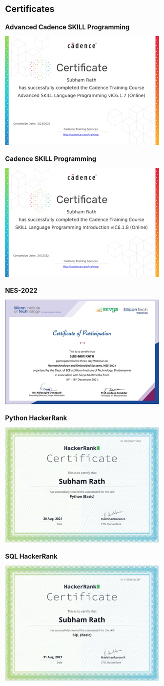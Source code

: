 # Certificates

## Advanced Cadence SKILL Programming
<p align="center">
  <img src="/pictures/200_4_173829_1644824916_ES Online Course Certificate-1.jpg">
</p>

## Cadence SKILL Programming
<p align="center">
  <img src="/pictures/179_4_173829_1644226927_ES Online Course Certificate-Skill.jpg">
</p>


## NES-2022
<p align="center">
  <img src="/pictures/siliconTech4.JPG">
</p>

## Python HackerRank
<p align="center">
  <img src="/pictures/PythonHR.png">
</p>

## SQL HackerRank
<p align="center">
  <img src="/pictures/SQLHR.png">
</p>
